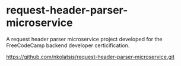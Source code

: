 # request-header-parser-microservice

A request header parser microservice project developed for the FreeCodeCamp backend developer certicification.

https://github.com/nkolatsis/request-header-parser-microservice.git
